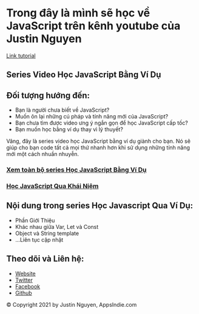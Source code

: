 # Trong đây là mình sẽ học về JavaScript trên kênh youtube của Justin Nguyen

[Link tutorial](https://bit.ly/3GGp5Li)

## Series Video Học JavaScript Bằng Ví Dụ

## Đối tượng hướng đến:
- Bạn là người chưa biết về JavaScript?
- Muốn ôn lại những cú pháp và tính năng mới của JavaScript?
- Bạn chưa tìm được video ưng ý ngắn gọn để học JavaScript cấp tốc?
- Bạn muốn học bằng ví dụ thay vì lý thuyết?

Vâng, đây là series video học JavaScript bằng ví dụ giành cho bạn. Nó sẽ giúp cho bạn code tất cả mọi thứ nhanh hơn khi sử dụng những tính năng mới một cách nhuần nhuyễn.

### [Xem toàn bộ series Học JavaScript Bằng Ví Dụ](https://www.youtube.com/watch?v=QXwotZn5WrY&list=PL80CNtS5d8_yEuis6Cc4xTnNB4ePE5obx)

### [Học JavaScript Qua Khái Niệm](https://www.youtube.com/watch?v=61rUGyUiw8U&list=PL80CNtS5d8_ytV3Jq5RSH3luyT3qGd0GY)

## Nội dung trong series Học Javascript Qua Ví Dụ:
- Phần Giới Thiệu
- Khác nhau giữa Var, Let và Const
- Object và String template
- ...Liên tục cập nhật

## Theo dõi và Liên hệ:
- [Website](https://appsindie.com/)
- [Twitter](https://twitter.com/apps_indie)
- [Facebook](https://www.facebook.com/AppsIndie)
- [Github](https://github.com/justindannguyen)

© Copyright 2021 by Justin Nguyen, AppsIndie.com



